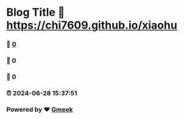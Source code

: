 # Blog Title :link: https://chi7609.github.io/xiaohu 
### :page_facing_up: [0](https://chi7609.github.io/xiaohu/tag.html) 
### :speech_balloon: 0 
### :hibiscus: 0 
### :alarm_clock: 2024-06-28 15:37:51 
### Powered by :heart: [Gmeek](https://github.com/Meekdai/Gmeek)
